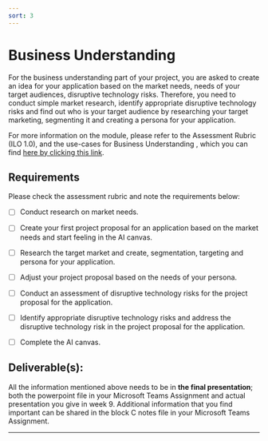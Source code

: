 ```yaml
---
sort: 3
---
```


# __Business Understanding__

For the business understanding part of your project, you are asked to create an idea for your application based on the market needs, needs of your target audiences, disruptive technology risks. Therefore, you need to conduct simple market research, identify appropriate disruptive technology risks and find out who is your target audience by researching your target marketing, segmenting it and creating a persona for your application.  

For more information on the module, please refer to the Assessment Rubric (ILO 1.0), and the use-cases for Business Understanding , which you can find [here by clicking this link](https://adsai.buas.nl/Study%20Content/Business%20Understanding/BusinessUnderstandingUseCases.html). 

## __Requirements__

Please check the assessment rubric and note the requirements below: 

<!-- Maybe add here that they should use these requirements as a check-list to review whether they have covered all the essential points? Especially when reviewing their work for business understanding in week 8? -->

- [ ] Conduct research on market needs. 

- [ ] Create your first project proposal for an application based on the market needs and start feeling in the AI canvas.

- [ ] Research the target market and create, segmentation, targeting and persona for your application. 

- [ ] Adjust your project proposal based on the needs of your persona.

- [ ] Conduct an assessment of disruptive technology risks for the project proposal for the application.

- [ ] Identify appropriate disruptive technology risks and address the disruptive technology risk in the project proposal for the application. 

- [ ] Complete the AI canvas.



## __Deliverable(s):__

All the information mentioned above needs to be in __the final presentation__; both the powerpoint file in your Microsoft Teams Assignment and actual presentation you give in week 9. Additional information that you find important can be shared in the block C notes file in your Microsoft Teams Assignment.

<!-- Added: 'both the powerpoint file in your Microsoft Teams Assignment and actual presentation you give in week 9' -->

***
